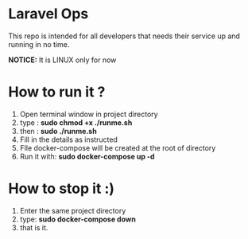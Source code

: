 # **Laravel Ops**
This repo is intended for all developers that needs their service up and running in no time. 

**NOTICE:** It is LINUX only for now

# How to run it ?

   
1. Open terminal window in project directory
2. type : **sudo chmod +x ./runme.sh**
3. then : **sudo ./runme.sh**
4. Fill in the details as instructed
5. FIle docker-compose will be created at the root of directory
6. Run it with: **sudo docker-compose up -d**

# How to stop it :)

1. Enter the same project directory
2. type: **sudo docker-compose down**
3. that is it. 


